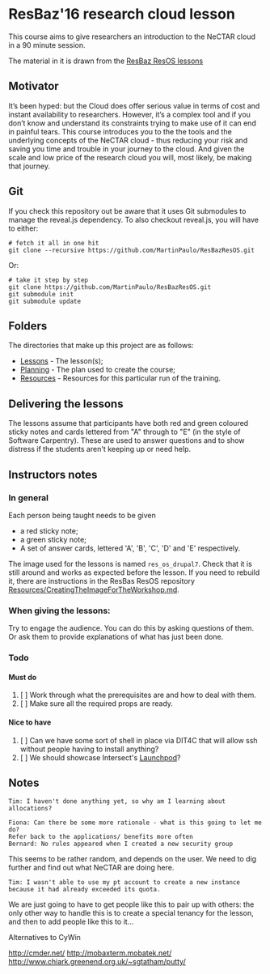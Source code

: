 # ResBaz'16 research cloud lesson

This course aims to give researchers an introduction to the NeCTAR cloud in a 90 minute session.

The material in it is drawn from the [ResBaz ResOS lessons](https://github.com/resbaz/nectar-cloud-lessons) 

## Motivator

It’s been hyped: but the Cloud does offer serious value in terms of cost and instant availability to researchers.
However, it’s a complex tool and if you don’t know and understand its constraints trying to make use of it can end
in painful tears. This course introduces you to the the tools and the underlying concepts of the NeCTAR cloud -
thus reducing your risk and saving you time and trouble in your journey to the cloud. And given the scale and low price 
of the research cloud you will, most likely, be making that journey.

## Git

If you check this repository out be aware that it uses Git submodules to manage the reveal.js dependency.
To also checkout reveal.js, you will have to either:

    # fetch it all in one hit
    git clone --recursive https://github.com/MartinPaulo/ResBazResOS.git

Or:

    # take it step by step
    git clone https://github.com/MartinPaulo/ResBazResOS.git
    git submodule init
    git submodule update

## Folders

The directories that make up this project are as follows:

* [Lessons](Lessons/) - The lesson(s);
* [Planning](Planning/lesson_plan.md) - The plan used to create the course;
* [Resources](Resources/) - Resources for this particular run of the training.

## Delivering the lessons

The lessons assume that participants have both red and green coloured sticky notes and cards lettered from "A" through
to "E" (in the style of Software Carpentry). These are used to answer questions and to show distress if the students
aren't keeping up or need help.

## Instructors notes

### In general

Each person being taught needs to be given 

* a red sticky note;
* a green sticky note;
* A set of answer cards, lettered 'A', 'B', 'C', 'D' and 'E' respectively.

The image used for the lessons is named `res_os_drupal7`. Check that it is still around and works
as expected before the lesson. If you need to rebuild it, there are instructions in the ResBas ResOS repository
[Resources/CreatingTheImageForTheWorkshop.md](https://github.com/resbaz/nectar-cloud-lessons/blob/master/Resources/CreatingTheImageForTheWorkshop.md).

### When giving the lessons:

Try to engage the audience. You can do this by asking questions of them. Or ask them to provide explanations of
what has just been done.

### Todo

#### Must do

1. [ ] Work through what the prerequisites are and how to deal with them.
1. [ ] Make sure all the required props are ready.

#### Nice to have

1. [ ] Can we have some sort of shell in place via DIT4C that will allow ssh without people having to install
       anything?
1. [ ] We should showcase Intersect's [Launchpod](https://launchpod.intersect.org.au/)? 

## Notes

    Tim: I haven't done anything yet, so why am I learning about allocations?

    Fiona: Can there be some more rationale - what is this going to let me do? 
    Refer back to the applications/ benefits more often
    Bernard: No rules appeared when I created a new security group
    
This seems to be rather random, and depends on the user. We need to dig further and find out what NeCTAR are doing here.

    Tim: I wasn't able to use my pt account to create a new instance because it had already exceeded its quota.

We are just going to have to get people like this to pair up with others: the only other way to handle this is
to create a special tenancy for the lesson, and then to add people like this to it...

Alternatives to CyWin

http://cmder.net/
http://mobaxterm.mobatek.net/
http://www.chiark.greenend.org.uk/~sgtatham/putty/
